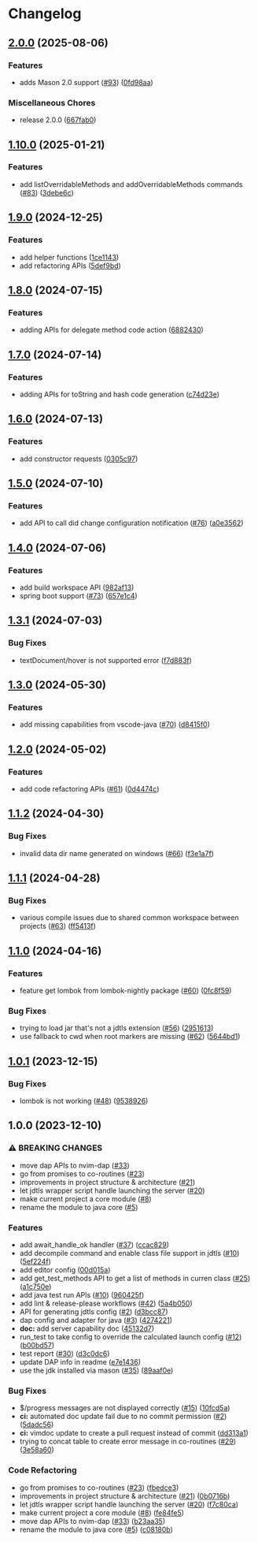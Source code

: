 # Changelog

## [2.0.0](https://github.com/nvim-java/nvim-java-core/compare/v1.10.0...v2.0.0) (2025-08-06)


### Features

* adds Mason 2.0 support ([#93](https://github.com/nvim-java/nvim-java-core/issues/93)) ([0fd98aa](https://github.com/nvim-java/nvim-java-core/commit/0fd98aa0337b2381118f670ac24d52fa86748de2))


### Miscellaneous Chores

* release 2.0.0 ([667fab0](https://github.com/nvim-java/nvim-java-core/commit/667fab0f7c67329d9f4a29e8a25759d965e9a91a))

## [1.10.0](https://github.com/nvim-java/nvim-java-core/compare/v1.9.0...v1.10.0) (2025-01-21)


### Features

* add listOverridableMethods and addOverridableMethods commands ([#83](https://github.com/nvim-java/nvim-java-core/issues/83)) ([3debe6c](https://github.com/nvim-java/nvim-java-core/commit/3debe6c6bc03b4e3c2831d2904c16453cc55664a))

## [1.9.0](https://github.com/nvim-java/nvim-java-core/compare/v1.8.0...v1.9.0) (2024-12-25)


### Features

* add helper functions ([1ce1143](https://github.com/nvim-java/nvim-java-core/commit/1ce1143c595c5f6357bede19e9bf4000bf7f980c))
* add refactoring APIs ([5def9bd](https://github.com/nvim-java/nvim-java-core/commit/5def9bd1a0ddd624fbc2c2028fd7a493e4d75021))

## [1.8.0](https://github.com/nvim-java/nvim-java-core/compare/v1.7.0...v1.8.0) (2024-07-15)


### Features

* adding APIs for delegate method code action ([6882430](https://github.com/nvim-java/nvim-java-core/commit/68824309e15dfa99ab0548c7118c77a0ccf31f35))

## [1.7.0](https://github.com/nvim-java/nvim-java-core/compare/v1.6.0...v1.7.0) (2024-07-14)


### Features

* adding APIs for toString and hash code generation ([c74d23e](https://github.com/nvim-java/nvim-java-core/commit/c74d23ed32104aace503d6819e74dd41bf0e2deb))

## [1.6.0](https://github.com/nvim-java/nvim-java-core/compare/v1.5.0...v1.6.0) (2024-07-13)


### Features

* add constructor requests ([0305c97](https://github.com/nvim-java/nvim-java-core/commit/0305c972167fd1bdc2ffa43bfcc2d319732b1dd0))

## [1.5.0](https://github.com/nvim-java/nvim-java-core/compare/v1.4.0...v1.5.0) (2024-07-10)


### Features

* add API to call did change configuration notification ([#76](https://github.com/nvim-java/nvim-java-core/issues/76)) ([a0e3562](https://github.com/nvim-java/nvim-java-core/commit/a0e35624cc124ce975357a7c315c7dc8bfd7d6e4))

## [1.4.0](https://github.com/nvim-java/nvim-java-core/compare/v1.3.1...v1.4.0) (2024-07-06)


### Features

* add build workspace API ([982af13](https://github.com/nvim-java/nvim-java-core/commit/982af1386087e9921d0f38271b36bab4845d08a2))
* spring boot support ([#73](https://github.com/nvim-java/nvim-java-core/issues/73)) ([657e1c4](https://github.com/nvim-java/nvim-java-core/commit/657e1c4e082b6891b536d311331a3d04a1826f5f))

## [1.3.1](https://github.com/nvim-java/nvim-java-core/compare/v1.3.0...v1.3.1) (2024-07-03)


### Bug Fixes

* textDocument/hover is not supported error ([f7d883f](https://github.com/nvim-java/nvim-java-core/commit/f7d883f3a31bbd86c48cd45e402ba60dac0019cb))

## [1.3.0](https://github.com/nvim-java/nvim-java-core/compare/v1.2.0...v1.3.0) (2024-05-30)


### Features

* add missing capabilities from vscode-java ([#70](https://github.com/nvim-java/nvim-java-core/issues/70)) ([d8415f0](https://github.com/nvim-java/nvim-java-core/commit/d8415f0dffc250358f54129d091d8bbdbe0d5808))

## [1.2.0](https://github.com/nvim-java/nvim-java-core/compare/v1.1.2...v1.2.0) (2024-05-02)


### Features

* add code refactoring APIs ([#61](https://github.com/nvim-java/nvim-java-core/issues/61)) ([0d4474c](https://github.com/nvim-java/nvim-java-core/commit/0d4474c6f73ec75252b8fe1324e8abe830464de6))

## [1.1.2](https://github.com/nvim-java/nvim-java-core/compare/v1.1.1...v1.1.2) (2024-04-30)


### Bug Fixes

* invalid data dir name generated on windows ([#66](https://github.com/nvim-java/nvim-java-core/issues/66)) ([f3e1a7f](https://github.com/nvim-java/nvim-java-core/commit/f3e1a7f43eca218bfbc28948d300057fbc0ef763))

## [1.1.1](https://github.com/nvim-java/nvim-java-core/compare/v1.1.0...v1.1.1) (2024-04-28)


### Bug Fixes

* various compile issues due to shared common workspace between projects ([#63](https://github.com/nvim-java/nvim-java-core/issues/63)) ([ff5413f](https://github.com/nvim-java/nvim-java-core/commit/ff5413f80903d091f3dbd6f613915f59ee21123f))

## [1.1.0](https://github.com/nvim-java/nvim-java-core/compare/v1.0.1...v1.1.0) (2024-04-16)


### Features

* feature get lombok from lombok-nightly package ([#60](https://github.com/nvim-java/nvim-java-core/issues/60)) ([0fc8f59](https://github.com/nvim-java/nvim-java-core/commit/0fc8f59160de8cd545bfb8629d97aae4a6531628))


### Bug Fixes

* trying to load jar that's not a jdtls extension ([#56](https://github.com/nvim-java/nvim-java-core/issues/56)) ([2951613](https://github.com/nvim-java/nvim-java-core/commit/295161308d57cc4c7a69daeeee6951e74080c661))
* use fallback to cwd when root markers are missing ([#62](https://github.com/nvim-java/nvim-java-core/issues/62)) ([5644bd1](https://github.com/nvim-java/nvim-java-core/commit/5644bd19d339b3353d657e3840783e2077db99ac))

## [1.0.1](https://github.com/nvim-java/nvim-java-core/compare/v1.0.0...v1.0.1) (2023-12-15)


### Bug Fixes

* lombok is not working ([#48](https://github.com/nvim-java/nvim-java-core/issues/48)) ([9538926](https://github.com/nvim-java/nvim-java-core/commit/9538926d14396eede8fc0d625761c9ed659c96df))

## 1.0.0 (2023-12-10)


### ⚠ BREAKING CHANGES

* move dap APIs to nvim-dap ([#33](https://github.com/nvim-java/nvim-java-core/issues/33))
* go from promises to co-routines ([#23](https://github.com/nvim-java/nvim-java-core/issues/23))
* improvements in project structure & architecture ([#21](https://github.com/nvim-java/nvim-java-core/issues/21))
* let jdtls wrapper script handle launching the server ([#20](https://github.com/nvim-java/nvim-java-core/issues/20))
* make current project a core module ([#8](https://github.com/nvim-java/nvim-java-core/issues/8))
* rename the module to java core ([#5](https://github.com/nvim-java/nvim-java-core/issues/5))

### Features

* add await_handle_ok handler ([#37](https://github.com/nvim-java/nvim-java-core/issues/37)) ([ccac829](https://github.com/nvim-java/nvim-java-core/commit/ccac8297121929a898478680c65ce64f042b1031))
* add decompile command and enable class file support in jdtls ([#10](https://github.com/nvim-java/nvim-java-core/issues/10)) ([5ef224f](https://github.com/nvim-java/nvim-java-core/commit/5ef224f90766f7f352f3918fc67012161e4b407b))
* add editor config ([00d015a](https://github.com/nvim-java/nvim-java-core/commit/00d015aa432b25b6183192ecbf112123f52b7854))
* add get_test_methods API to get a list of methods in curren class ([#25](https://github.com/nvim-java/nvim-java-core/issues/25)) ([a1c750e](https://github.com/nvim-java/nvim-java-core/commit/a1c750e9fb627375055558b61d04f71813ad72ff))
* add java test run APIs ([#10](https://github.com/nvim-java/nvim-java-core/issues/10)) ([960425f](https://github.com/nvim-java/nvim-java-core/commit/960425fa210b3a53bb555461adc36787cfb521f4))
* add lint & release-please workflows ([#42](https://github.com/nvim-java/nvim-java-core/issues/42)) ([5a4b050](https://github.com/nvim-java/nvim-java-core/commit/5a4b0509df6dca24719141184b8059db114e332e))
* API for generating jdtls config ([#2](https://github.com/nvim-java/nvim-java-core/issues/2)) ([d3bcc87](https://github.com/nvim-java/nvim-java-core/commit/d3bcc87f02695184704503c05c890b48f935c5fa))
* dap config and adapter for java ([#3](https://github.com/nvim-java/nvim-java-core/issues/3)) ([4274221](https://github.com/nvim-java/nvim-java-core/commit/4274221a549be1a8817f243e518a439551c3c77d))
* **doc:** add server capability doc ([45132d7](https://github.com/nvim-java/nvim-java-core/commit/45132d7fe4492e30d68cb3712e7878f86dad2fb2))
* run_test to take config to override the calculated launch config ([#12](https://github.com/nvim-java/nvim-java-core/issues/12)) ([b00bd57](https://github.com/nvim-java/nvim-java-core/commit/b00bd57a54a43ff0006e8a27eee56d1766ae014f))
* test report ([#30](https://github.com/nvim-java/nvim-java-core/issues/30)) ([d3c0dc6](https://github.com/nvim-java/nvim-java-core/commit/d3c0dc6ae934ce34ecc4832d7dfbc62eb1a6b16a))
* update DAP info in readme ([e7e1436](https://github.com/nvim-java/nvim-java-core/commit/e7e14364590ac1261744257f5abb1ac422128fd5))
* use the jdk installed via mason ([#35](https://github.com/nvim-java/nvim-java-core/issues/35)) ([89aaf0e](https://github.com/nvim-java/nvim-java-core/commit/89aaf0e97183022a8a000da663847c8b54de17af))


### Bug Fixes

* $/progress messages are not displayed correctly ([#15](https://github.com/nvim-java/nvim-java-core/issues/15)) ([10fcd5a](https://github.com/nvim-java/nvim-java-core/commit/10fcd5a0800837bfd0755e8778e8e2d774c0248d))
* **ci:** automated doc update fail due to no commit permission ([#2](https://github.com/nvim-java/nvim-java-core/issues/2)) ([5dadc56](https://github.com/nvim-java/nvim-java-core/commit/5dadc561fdbcabfedf186cea5e651e057bd7fa3a))
* **ci:** vimdoc update to create a pull request instead of commit ([dd313a1](https://github.com/nvim-java/nvim-java-core/commit/dd313a19f37a50074c75cb5b5980d3ba81f73d60))
* trying to concat table to create error message in co-routines ([#29](https://github.com/nvim-java/nvim-java-core/issues/29)) ([3e58a60](https://github.com/nvim-java/nvim-java-core/commit/3e58a606f391b4ee995b022a16f900cfbdc2693e))


### Code Refactoring

* go from promises to co-routines ([#23](https://github.com/nvim-java/nvim-java-core/issues/23)) ([fbedce3](https://github.com/nvim-java/nvim-java-core/commit/fbedce374c2a653890ce3c7f9834131aa49b4ce3))
* improvements in project structure & architecture ([#21](https://github.com/nvim-java/nvim-java-core/issues/21)) ([0b0716b](https://github.com/nvim-java/nvim-java-core/commit/0b0716bd85113c6b676b1631d4690a8e9dae6ceb))
* let jdtls wrapper script handle launching the server ([#20](https://github.com/nvim-java/nvim-java-core/issues/20)) ([f7c80ca](https://github.com/nvim-java/nvim-java-core/commit/f7c80caf28d654c4c92e23b30ce57014f2426630))
* make current project a core module ([#8](https://github.com/nvim-java/nvim-java-core/issues/8)) ([fe84fe5](https://github.com/nvim-java/nvim-java-core/commit/fe84fe579ca63e057176367391ba601c4fb0bbf6))
* move dap APIs to nvim-dap ([#33](https://github.com/nvim-java/nvim-java-core/issues/33)) ([b23aa35](https://github.com/nvim-java/nvim-java-core/commit/b23aa35c4bb71c4b7c60c11c09936fe7d7dbc648))
* rename the module to java core ([#5](https://github.com/nvim-java/nvim-java-core/issues/5)) ([c08180b](https://github.com/nvim-java/nvim-java-core/commit/c08180b2d1bf888793939c1f635e43cd2bd9d253))
